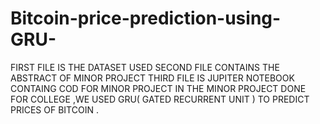 # Bitcoin-price-prediction-using-GRU-
FIRST FILE IS THE DATASET USED 
SECOND FILE CONTAINS THE ABSTRACT OF MINOR PROJECT 
THIRD FILE IS JUPITER NOTEBOOK CONTAING COD FOR MINOR PROJECT 
IN THE MINOR PROJECT DONE FOR COLLEGE ,WE USED GRU( GATED RECURRENT UNIT ) TO PREDICT PRICES OF BITCOIN .
